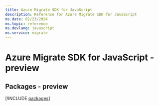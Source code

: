 ```yaml
---
title: Azure Migrate SDK for JavaScript
description: Reference for Azure Migrate SDK for JavaScript
ms.date: 02/23/2024
ms.topic: reference
ms.devlang: javascript
ms.service: migrate
---
```

# Azure Migrate SDK for JavaScript - preview
## Packages - preview
[!INCLUDE [packages](migrate-index.md)]